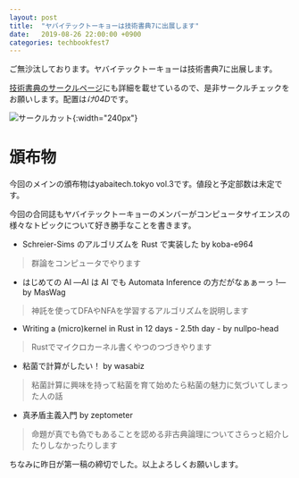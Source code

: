 ```yaml
---
layout: post
title:  "ヤバイテックトーキョーは技術書典7に出展します"
date:   2019-08-26 22:00:00 +0900
categories: techbookfest7
---
```


ご無沙汰しております。ヤバイテックトーキョーは技術書典7に出展します。

[技術書典のサークルページ](https://techbookfest.org/event/tbf07/circle/5071743462932480)にも詳細を載せているので、是非サークルチェックをお願いします。配置は*け04D*です。

![サークルカット]({{site.baseurl}}/images/techbookfest7_circlecut.png){:width="240px"}

# 頒布物
今回のメインの頒布物はyabaitech.tokyo vol.3です。値段と予定部数は未定です。

今回の合同誌もヤバイテックトーキョーのメンバーがコンピュータサイエンスの様々なトピックについて好き勝手なことを書きます。


* Schreier-Sims のアルゴリズムを Rust で実装した by koba-e964
> 群論をコンピュータでやります
* はじめての AI ―AI は AI でも Automata Inference の方だがなぁぁーっ !― by MasWag
> 神託を使ってDFAやNFAを学習するアルゴリズムを説明します
* Writing a (micro)kernel in Rust in 12 days - 2.5th day - by nullpo-head
> Rustでマイクロカーネル書くやつのつづきやります
* 粘菌で計算がしたい！ by wasabiz
> 粘菌計算に興味を持って粘菌を育て始めたら粘菌の魅力に気づいてしまった人の話
* 真矛盾主義入門 by zeptometer
> 命題が真でも偽でもあることを認める非古典論理についてさらっと紹介したりしなかったりします

ちなみに昨日が第一稿の締切でした。以上よろしくお願いします。
